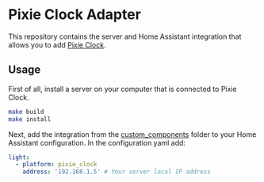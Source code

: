 # Pixie Clock Adapter

This repository contains the server and Home Assistant integration that allows you to add [Pixie Clock](https://github.com/MyrtIO/pixie-clock).

## Usage

First of all, install a server on your computer that is connected to Pixie Clock.

```sh
make build
make install
```

Next, add the integration from the [custom_components](./custom_components/) folder to your Home Assistant configuration. In the configuration yaml add:

```yaml
light:
  - platform: pixie_clock
    address: '192.168.1.5' # Your server local IP address
```

